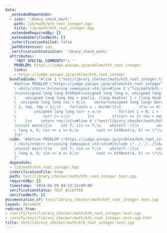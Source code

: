 ```yaml
---
data:
  _extendedDependsOn:
  - icon: ':heavy_check_mark:'
    path: lib/math/kth_root_integer.hpp
    title: lib/math/kth_root_integer.hpp
  _extendedRequiredBy: []
  _extendedVerifiedWith: []
  _isVerificationFailed: false
  _pathExtension: cpp
  _verificationStatusIcon: ':heavy_check_mark:'
  attributes:
    '*NOT_SPECIAL_COMMENTS*': ''
    PROBLEM: https://judge.yosupo.jp/problem/kth_root_integer
    links:
    - https://judge.yosupo.jp/problem/kth_root_integer
  bundledCode: "#line 1 \"test/library_checker/math/kth_root_integer.test.cpp\"\n\
    #define PROBLEM \"https://judge.yosupo.jp/problem/kth_root_integer\"\n#include\
    \ <bits/stdc++.h>\nusing namespace std;\n\n#line 2 \"lib/math/kth_root_integer.hpp\"\
    \n\nunsigned long long kthRoot(unsigned long long a, unsigned long long k){\n\
    \    unsigned long long tmp = powl(a, (long double) 1 / (long double) k);\n  \
    \  unsigned long long res = 0;\n    vector<unsigned long long> border = {tmp -\
    \ 1, tmp, tmp + 1};\n    for(auto x : border){\n        if(x == 0) continue;\n\
    \        unsigned long long curr = a;\n        for(int i = 0; i < (int) k; i++){\n\
    \            curr /= x;\n        }\n        if(curr >= 1) res = max(res, x);\n\
    \    }\n    return res;\n}\n#line 6 \"test/library_checker/math/kth_root_integer.test.cpp\"\
    \n\nint main(){\n    int T; cin >> T;\n    while(T--){\n        unsigned long\
    \ long a, k; cin >> a >> k;\n        cout << kthRoot(a, k) << \"\\n\";\n    }\n\
    }\n"
  code: "#define PROBLEM \"https://judge.yosupo.jp/problem/kth_root_integer\"\n#include\
    \ <bits/stdc++.h>\nusing namespace std;\n\n#include \"../../../lib/math/kth_root_integer.hpp\"\
    \n\nint main(){\n    int T; cin >> T;\n    while(T--){\n        unsigned long\
    \ long a, k; cin >> a >> k;\n        cout << kthRoot(a, k) << \"\\n\";\n    }\n\
    }"
  dependsOn:
  - lib/math/kth_root_integer.hpp
  isVerificationFile: true
  path: test/library_checker/math/kth_root_integer.test.cpp
  requiredBy: []
  timestamp: '2024-04-29 04:13:12+09:00'
  verificationStatus: TEST_ACCEPTED
  verifiedWith: []
documentation_of: test/library_checker/math/kth_root_integer.test.cpp
layout: document
redirect_from:
- /verify/test/library_checker/math/kth_root_integer.test.cpp
- /verify/test/library_checker/math/kth_root_integer.test.cpp.html
title: test/library_checker/math/kth_root_integer.test.cpp
---
```

